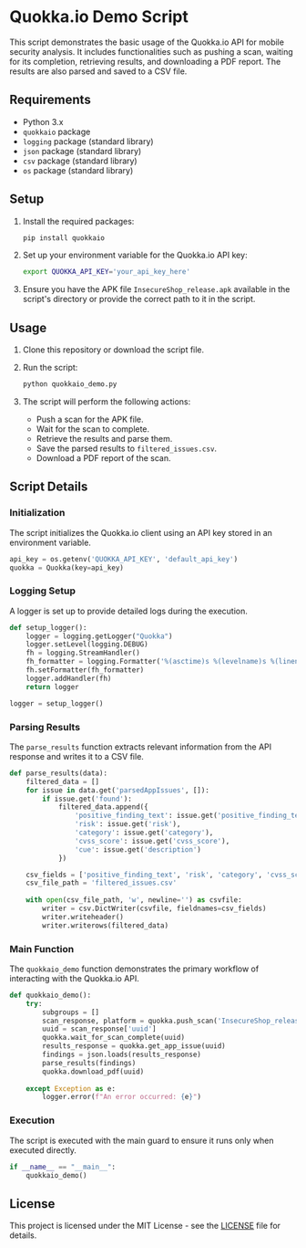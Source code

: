 
# Quokka.io Demo Script

This script demonstrates the basic usage of the Quokka.io API for mobile security analysis. It includes functionalities such as pushing a scan, waiting for its completion, retrieving results, and downloading a PDF report. The results are also parsed and saved to a CSV file.

## Requirements

- Python 3.x
- `quokkaio` package
- `logging` package (standard library)
- `json` package (standard library)
- `csv` package (standard library)
- `os` package (standard library)

## Setup

1. Install the required packages:
    ```sh
    pip install quokkaio
    ```

2. Set up your environment variable for the Quokka.io API key:
    ```sh
    export QUOKKA_API_KEY='your_api_key_here'
    ```

3. Ensure you have the APK file `InsecureShop_release.apk` available in the script's directory or provide the correct path to it in the script.

## Usage

1. Clone this repository or download the script file.

2. Run the script:
    ```sh
    python quokkaio_demo.py
    ```

3. The script will perform the following actions:
    - Push a scan for the APK file.
    - Wait for the scan to complete.
    - Retrieve the results and parse them.
    - Save the parsed results to `filtered_issues.csv`.
    - Download a PDF report of the scan.

## Script Details

### Initialization

The script initializes the Quokka.io client using an API key stored in an environment variable.

```python
api_key = os.getenv('QUOKKA_API_KEY', 'default_api_key')
quokka = Quokka(key=api_key)
```

### Logging Setup

A logger is set up to provide detailed logs during the execution.

```python
def setup_logger():
    logger = logging.getLogger("Quokka")
    logger.setLevel(logging.DEBUG)
    fh = logging.StreamHandler()
    fh_formatter = logging.Formatter('%(asctime)s %(levelname)s %(lineno)d:%(filename)s(%(process)d) - %(message)s')
    fh.setFormatter(fh_formatter)
    logger.addHandler(fh)
    return logger

logger = setup_logger()
```

### Parsing Results

The `parse_results` function extracts relevant information from the API response and writes it to a CSV file.

```python
def parse_results(data):
    filtered_data = []
    for issue in data.get('parsedAppIssues', []):
        if issue.get('found'):
            filtered_data.append({
                'positive_finding_text': issue.get('positive_finding_text'),
                'risk': issue.get('risk'),
                'category': issue.get('category'),
                'cvss_score': issue.get('cvss_score'),
                'cue': issue.get('description')
            })

    csv_fields = ['positive_finding_text', 'risk', 'category', 'cvss_score', 'cue']
    csv_file_path = 'filtered_issues.csv'
    
    with open(csv_file_path, 'w', newline='') as csvfile:
        writer = csv.DictWriter(csvfile, fieldnames=csv_fields)
        writer.writeheader()
        writer.writerows(filtered_data)
```

### Main Function

The `quokkaio_demo` function demonstrates the primary workflow of interacting with the Quokka.io API.

```python
def quokkaio_demo():
    try:
        subgroups = []
        scan_response, platform = quokka.push_scan('InsecureShop_release.apk', subgroups)
        uuid = scan_response['uuid']
        quokka.wait_for_scan_complete(uuid)
        results_response = quokka.get_app_issue(uuid)
        findings = json.loads(results_response)
        parse_results(findings)
        quokka.download_pdf(uuid)
        
    except Exception as e:
        logger.error(f"An error occurred: {e}")
```

### Execution

The script is executed with the main guard to ensure it runs only when executed directly.

```python
if __name__ == "__main__":
    quokkaio_demo()
```

## License

This project is licensed under the MIT License - see the [LICENSE](LICENSE) file for details.


